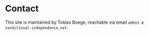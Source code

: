 # Contact

This site is maintained by Tobias Boege, reachable via email `admin æ conditional-independence.net`.
